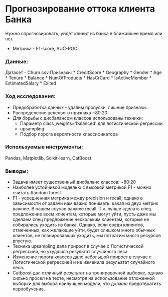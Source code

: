 # Прогнозирование оттока клиента Банка

Нужно спрогнозировать, уйдёт клиент из банка в ближайшее время или нет.
* Метрика - F1-score, AUC-ROC

### Данные:
Датасет - Churn.csv
    Признаки:
        * CreditScore
        * Geography
        * Gender
        * Age
        * Tenure
        * Balance
        * NumOfProducts
        * HasCrCard
        * IsActiveMember
        * EstimatedSalary
        * Exited

### Ход исследования: 
* Предобработка данных - удалим пропуски, лишние признаки.
* Распределение целелвого признака ~80:20
* Для борьбы с дисбалансом классов использованы техники: 
    * Параметр class_weights='balanced' для логистической регрессии 
    * upsampling
    * Подбор порога вероятности классификатора
    
### Используемые инструменты:
Pandas, Matplotlib, Scikit-learn, CatBoost

### Выводы:

* Задача имеет существенный дисбаланс классов: ~80:20
* Наиболее устойчивой моделью с высокой метрикой F1 - можно считать Random forest. 
* F1 - усредненная метрика между precision и recall, однако в зависимости от задачи нам важно понимать: какая из двух метрик важнее. В нашем случае важнее recall. Т.к. лучше сделать спец предложение всем клиентам, которые могут уйти, пусть даже мы сделаем спец предложение нескольким клиентам, которые не собирались уходить из банка. Однако, если среди клиентов, отмеченных, как желающие уйти, будет слишком много обычных клиентов, не планировавших уходить, мы потратим много ресурсов впустую. 
* Техника upsampling дала прирост в случае с Логистической регрессией, но ухудшила результат случайного леса
* Изменение порога классов дало небольшой прирост в случае с Логистической регрессией и не изменила резульатат случайного леса.
* Catboost дал отличный результат на тренировочной выборке, однако сильно просел на тесте, несмотря на использование отложенной выборки для выбора наилучшей модели, что должно предотвратить переобучение. 